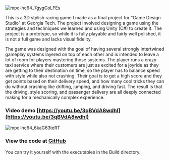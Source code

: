 ![mpc-hc64_7gygCoLFEs](https://github.com/asantmier/Burning-Rubber-Portfolio/assets/91630046/b3800150-fe90-4574-b418-1ab2f285345e)

This is a 3D stylish racing game I made as a final project for "Game Design Studio" at Georgia Tech. The project involved designing a game using the strategies and techniques we learned and using Unity (C#) to create it. The project is a prototype, so while it is fully playable and fairly well polished, it is not a full game and lacks visual fidelity.

The game was designed with the goal of having several strongly intertwined gameplay systems layered on top of each other and is intended to leave a lot of room for players mastering those systems. The player runs a crazy taxi service where their customers are just as excited for a joyride as they are getting to their destination on time, so the player has to balance speed with style while also not crashing. Their goal is to get a high score and they get points based on their delivery speed, and how many cool tricks they can do without crashing like drifting, jumping, and driving fast. The result is that the driving, style scoring, and passenger delivery are all deeply connected making for a mechanically complex experience.
### Video demo [https://youtu.be/3qBVdA8wdhI](https://youtu.be/3qBVdA8wdhI)

![mpc-hc64_6kaG63teRT](https://github.com/asantmier/Burning-Rubber-Portfolio/assets/91630046/11d662cb-1568-4268-9a3c-d2209b57a4b0)

### View the code at [GitHub](https://github.com/asantmier/Burning-Rubber-Portfolio)
You can try it yourself with the executables in the Build directory.
